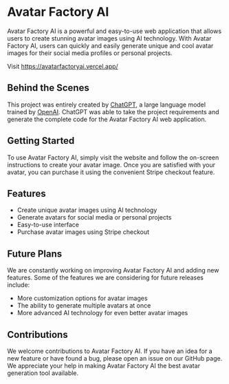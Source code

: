 # Avatar Factory AI

Avatar Factory AI is a powerful and easy-to-use web application that allows users to create stunning avatar images using AI technology. With Avatar Factory AI, users can quickly and easily generate unique and cool avatar images for their social media profiles or personal projects.

Visit https://avatarfactoryai.vercel.app/

## Behind the Scenes

This project was entirely created by [ChatGPT](https://openai.com/blog/chatgpt/), a large language model trained by [OpenAI](https://openai.com/). ChatGPT was able to take the project requirements and generate the complete code for the Avatar Factory AI web application. 

## Getting Started

To use Avatar Factory AI, simply visit the website and follow the on-screen instructions to create your avatar image. Once you are satisfied with your avatar, you can purchase it using the convenient Stripe checkout feature.

## Features

- Create unique avatar images using AI technology
- Generate avatars for social media or personal projects
- Easy-to-use interface
- Purchase avatar images using Stripe checkout

## Future Plans

We are constantly working on improving Avatar Factory AI and adding new features. Some of the features we are considering for future releases include:

- More customization options for avatar images
- The ability to generate multiple avatars at once
- More advanced AI technology for even better avatar images

## Contributions

We welcome contributions to Avatar Factory AI. If you have an idea for a new feature or have found a bug, please open an issue on our GitHub page. We appreciate your help in making Avatar Factory AI the best avatar generation tool available.
